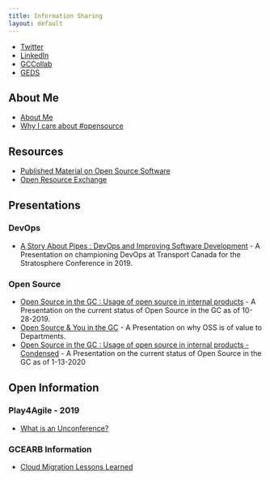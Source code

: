 ```yaml
---
title: Information Sharing
layout: default
---
```


* [Twitter](http://twitter.com/@ShadeWyrm)
* [LinkedIn](https://www.linkedin.com/in/vivian-nobrega-782481160/)
* [GCCollab](https://gccollab.ca/profile/Vivian.Nobrega)
* [GEDS](https://gcdirectory-gcannuaire.ssc-spc.gc.ca/en/GCD/?pgid=015&dn=cn%3DNobrega%5C%2C+Vivian%2Cou%3DESP-PSI%2Cou%3DCTO-DPT%2Cou%3DOCIO-BDPI%2Cou%3DTBS-SCT%2Co%3Dgc%2Cc%3Dca)

## About Me

* [About Me](about-me.html)
* [Why I care about #opensource](blogs/why-i-oss.html)

## Resources

* [Published Material on Open Source Software](https://www.canada.ca/en/government/system/digital-government/open-source-software.html)
* [Open Resource Exchange](https://canada-ca.github.io/ore-ero/)

## Presentations

### DevOps

* [A Story About Pipes : DevOps and Improving Software Development](presentations/a-story-about-pipes.html) - A Presentation on championing DevOps at Transport Canada for the Stratosphere Conference in 2019.

### Open Source

* [Open Source in the GC : Usage of open source in internal products](presentations/open-source-in-the-gc.html) - A Presentation on the current status of Open Source in the GC as of 10-28-2019.
* [Open Source & You in the GC](presentations/oss-and-you-in-the-gc.html) - A Presentation on why OSS is of value to Departments.
* [Open Source in the GC : Usage of open source in internal products - Condensed](presentations/open-source-in-the-gc2.html) - A Presentation on the current status of Open Source in the GC as of 1-13-2020

## Open Information

### Play4Agile - 2019

* [What is an Unconference?](blogs/play4agile-unconference.html)

### GCEARB Information

* [Cloud Migration Lessons Learned](blogs/gc-wlm-lessonslearned.html)

